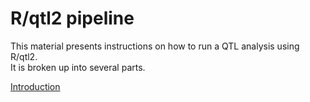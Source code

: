 # R/qtl2 pipeline
This material presents instructions on how to run a QTL analysis using R/qtl2.  
It is broken up into several parts.

[Introduction](https://github.com/Sethupathy-Lab/R-qtl2-pipeline/blob/master/Rqtl2.Introduction.Rmd)

